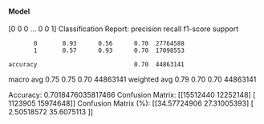 #### Model
[0 0 0 ... 0 0 1]
Classification Report:
              precision    recall  f1-score   support

           0       0.93      0.56      0.70  27764588
           1       0.57      0.93      0.70  17098553

    accuracy                           0.70  44863141
   macro avg       0.75      0.75      0.70  44863141
weighted avg       0.79      0.70      0.70  44863141

Accuracy: 0.7018476035817466
Confusion Matrix:
[[15512440 12252148]
 [ 1123905 15974648]]
Confusion Matrix (%):
[[34.57724906 27.31005393]
 [ 2.50518572 35.6075113 ]]
